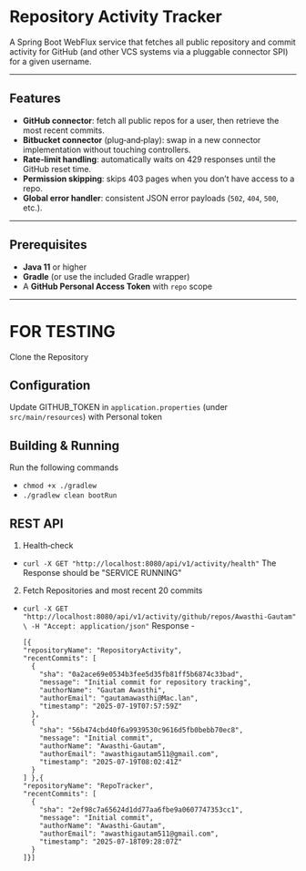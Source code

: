 # Repository Activity Tracker

A Spring Boot WebFlux service that fetches all public repository and commit activity for GitHub (and other VCS systems via a pluggable connector SPI) for a given username.

---

## Features

- **GitHub connector**: fetch all public repos for a user, then retrieve the most recent commits.  
- **Bitbucket connector** (plug‑and‑play): swap in a new connector implementation without touching controllers.  
- **Rate‑limit handling**: automatically waits on 429 responses until the GitHub reset time.  
- **Permission skipping**: skips 403 pages when you don’t have access to a repo.  
- **Global error handler**: consistent JSON error payloads (`502`, `404`, `500`, etc.).

---

## Prerequisites

- **Java 11** or higher  
- **Gradle** (or use the included Gradle wrapper)  
- A **GitHub Personal Access Token** with `repo` scope  

---

# FOR TESTING 
Clone the Repository

## Configuration 

Update GITHUB_TOKEN in `application.properties` (under `src/main/resources`) with Personal token


## **Building & Running**
 Run the following commands
- `chmod +x ./gradlew`
- `./gradlew clean bootRun`


## **REST API**
1. Health‑check 
- `curl -X GET "http://localhost:8080/api/v1/activity/health"`
 The Response should be "SERVICE RUNNING"
2. Fetch Repositories and most recent 20 commits
  - `curl -X GET "http://localhost:8080/api/v1/activity/github/repos/Awasthi-Gautam" \
     -H "Accept: application/json"`
    Response -

    ```
    [{
    "repositoryName": "RepositoryActivity",
    "recentCommits": [
      {
        "sha": "0a2ace69e0534b3fee5d35fb81ff5b6874c33bad",
        "message": "Initial commit for repository tracking",
        "authorName": "Gautam Awasthi",
        "authorEmail": "gautamawasthi@Mac.lan",
        "timestamp": "2025-07-19T07:57:59Z"
      },
      {
        "sha": "56b474cbd40f6a9939530c9616d5fb0bebb70ec8",
        "message": "Initial commit",
        "authorName": "Awasthi-Gautam",
        "authorEmail": "awasthigautam511@gmail.com",
        "timestamp": "2025-07-19T08:02:41Z"
      }
    ] },{
    "repositoryName": "RepoTracker",
    "recentCommits": [
      {
        "sha": "2ef98c7a65624d1dd77aa6fbe9a0607747353cc1",
        "message": "Initial commit",
        "authorName": "Awasthi-Gautam",
        "authorEmail": "awasthigautam511@gmail.com",
        "timestamp": "2025-07-18T09:28:07Z"
      }
    ]}]


